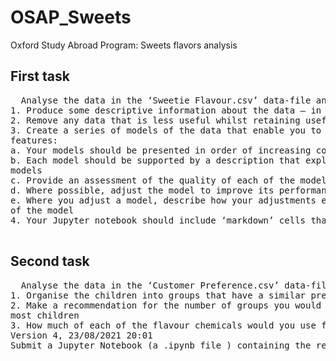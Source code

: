 # OSAP_Sweets
Oxford Study Abroad Program: Sweets flavors analysis

<h2> First task </h2>
<pre>
  Analyse the data in the ‘Sweetie Flavour.csv’ data-file and complete the following:
1. Produce some descriptive information about the data – in both graphical and quantitative forms
2. Remove any data that is less useful whilst retaining useful information
3. Create a series of models of the data that enable you to predict the ‘Flavour_score’ given a set of input
features:
a. Your models should be presented in order of increasing complexity
b. Each model should be supported by a description that explains how it is different from the other
models
c. Provide an assessment of the quality of each of the models
d. Where possible, adjust the model to improve its performance.
e. Where you adjust a model, describe how your adjustments either improve or reduce the quality
of the model
4. Your Jupyter notebook should include ‘markdown’ cells that describe the analysis at each step.
  </pre> 
  
  <h2> Second task</h2>
  <pre>
  Analyse the data in the ‘Customer Preference.csv’ data-file and complete the following:
1. Organise the children into groups that have a similar preference for flavours of sweets
2. Make a recommendation for the number of groups you would select to sell the most sweets to the
most children
3. How much of each of the flavour chemicals would you use for each group of children?Page 2 of 2
Version 4, 23/08/2021 20:01
Submit a Jupyter Notebook (a .ipynb file ) containing the results of your analysis
  </pre>
